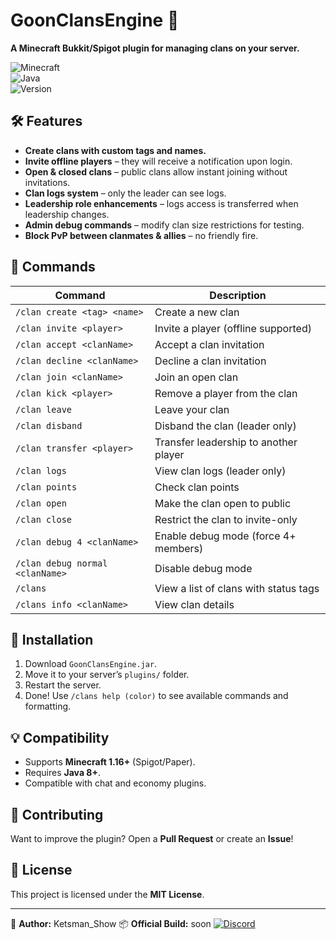 # GoonClansEngine 🏰  
**A Minecraft Bukkit/Spigot plugin for managing clans on your server.**  

![Minecraft](https://img.shields.io/badge/Minecraft-1.16%2B-brightgreen)  
![Java](https://img.shields.io/badge/Java-8%2B-blue)  
![Version](https://img.shields.io/badge/Version-0.9.3-yellow)  

## 🛠 **Features**  
- **Create clans with custom tags and names.**  
- **Invite offline players** – they will receive a notification upon login.  
- **Open & closed clans** – public clans allow instant joining without invitations.  
- **Clan logs system** – only the leader can see logs.  
- **Leadership role enhancements** – logs access is transferred when leadership changes.  
- **Admin debug commands** – modify clan size restrictions for testing.  
- **Block PvP between clanmates & allies** – no friendly fire.  

## 📜 **Commands**  
| Command | Description |  
|---------|------------|  
| `/clan create <tag> <name>` | Create a new clan |  
| `/clan invite <player>` | Invite a player (offline supported) |  
| `/clan accept <clanName>` | Accept a clan invitation |  
| `/clan decline <clanName>` | Decline a clan invitation |  
| `/clan join <clanName>` | Join an open clan |  
| `/clan kick <player>` | Remove a player from the clan |  
| `/clan leave` | Leave your clan |  
| `/clan disband` | Disband the clan (leader only) |  
| `/clan transfer <player>` | Transfer leadership to another player |  
| `/clan logs` | View clan logs (leader only) |  
| `/clan points` | Check clan points |  
| `/clan open` | Make the clan open to public |  
| `/clan close` | Restrict the clan to invite-only |  
| `/clan debug 4 <clanName>` | Enable debug mode (force 4+ members) |  
| `/clan debug normal <clanName>` | Disable debug mode |  
| `/clans` | View a list of clans with status tags |  
| `/clans info <clanName>` | View clan details |  

## 🚀 **Installation**  
1. Download `GoonClansEngine.jar`.  
2. Move it to your server’s `plugins/` folder.  
3. Restart the server.  
4. Done! Use `/clans help (color)` to see available commands and formatting.  

## 💡 **Compatibility**  
- Supports **Minecraft 1.16+** (Spigot/Paper).  
- Requires **Java 8+**.  
- Compatible with chat and economy plugins.  

## 🤝 **Contributing**  
Want to improve the plugin? Open a **Pull Request** or create an **Issue**!  

## 📜 **License**  
This project is licensed under the **MIT License**.  

---  
🔗 **Author:** Ketsman_Show
📦 **Official Build:** soon
[![Discord](https://img.shields.io/badge/Discord-Join%20Us-5865F2?style=for-the-badge&logo=discord&logoColor=white)](https://discord.gg/ayin)
